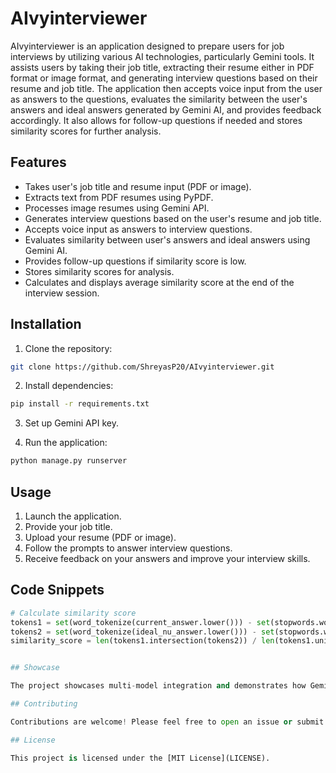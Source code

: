 # AIvyinterviewer

AIvyinterviewer is an application designed to prepare users for job interviews by utilizing various AI technologies, particularly Gemini tools. It assists users by taking their job title, extracting their resume either in PDF format or image format, and generating interview questions based on their resume and job title. The application then accepts voice input from the user as answers to the questions, evaluates the similarity between the user's answers and ideal answers generated by Gemini AI, and provides feedback accordingly. It also allows for follow-up questions if needed and stores similarity scores for further analysis.

## Features

- Takes user's job title and resume input (PDF or image).
- Extracts text from PDF resumes using PyPDF.
- Processes image resumes using Gemini API.
- Generates interview questions based on the user's resume and job title.
- Accepts voice input as answers to interview questions.
- Evaluates similarity between user's answers and ideal answers using Gemini AI.
- Provides follow-up questions if similarity score is low.
- Stores similarity scores for analysis.
- Calculates and displays average similarity score at the end of the interview session.

## Installation

1. Clone the repository:

```bash
git clone https://github.com/ShreyasP20/AIvyinterviewer.git
```

2. Install dependencies:

```bash
pip install -r requirements.txt
```

3. Set up Gemini API key.

4. Run the application:

```bash
python manage.py runserver
```

## Usage

1. Launch the application.
2. Provide your job title.
3. Upload your resume (PDF or image).
4. Follow the prompts to answer interview questions.
5. Receive feedback on your answers and improve your interview skills.

## Code Snippets

```python
# Calculate similarity score
tokens1 = set(word_tokenize(current_answer.lower())) - set(stopwords.words('english'))
tokens2 = set(word_tokenize(ideal_nu_answer.lower())) - set(stopwords.words('english'))
similarity_score = len(tokens1.intersection(tokens2)) / len(tokens1.union(tokens2))


## Showcase

The project showcases multi-model integration and demonstrates how Gemini tools have been utilized for interview preparation, emphasizing their effectiveness in tackling interview challenges in the competitive job market.

## Contributing

Contributions are welcome! Please feel free to open an issue or submit a pull request.

## License

This project is licensed under the [MIT License](LICENSE).
